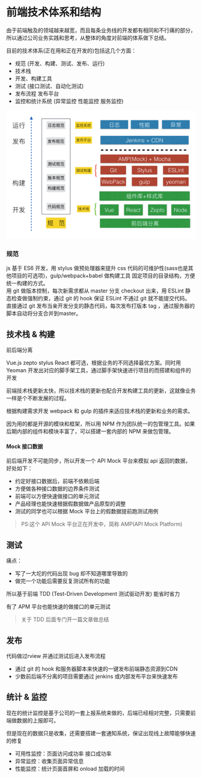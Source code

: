 # 前端技术体系和结构



由于前端触及的领域越来越宽，而且每条业务线的开发都有相同和不行痛的部分，所以通过公司业务实践和思考，从整体的角度对前端的体系做下总结。

目前的技术体系(正在用和正在开发的)包括这几个方面：

* 规范 (开发、构建、测试、发布、运行)
* 技术栈
* 开发、构建工具
* 测试 (接口测试、自动化测试)
* 发布流程 发布平台
* 监控和统计系统 (异常监控 性能监控 服务监控)

![](./pic/fe-tech.png)



### 规范

js 基于 ES6 开发，用 stylus 做预处理器来提升 css 代码的可维护性(sass也是其他项目的可选项)，gulp/webpack+babel 做构建工具
固定项目的目录结构，方便统一构建的方式。  
用 git 做版本控制，每次新需求都从 master 分支 checkout 出来，用 ESLint 静态检查做强制约束，通过 git 的 hook 保证 ESLint 不通过 git 就不能提交代码。  
直接通过 git 发布当亲开发分支的静态代码，每次发布打版本 tag ，通过服务器的脚本自动将分支合并到master。  

## 技术栈 & 构建

前后端分离

Vue.js zepto stylus React 都可选，根据业务的不同选择最优方案。同时用 Yeoman 开发出对应的脚手架工具，通过脚手架快速进行项目的而搭建和组件的开发

前端技术栈更新太快，所以技术栈的更新也配合开发构建工具的更新，这就像业务一样是个不断发展的过程。

根据构建需求开发 webpack 和 gulp 的插件来适应技术栈的更新和业务的需求。

因为用的都是开源的模块和框架，所以用 NPM 作为团队统一的包管理工具。如果后期内部的组件和模块丰富了，可以搭建一套内部的 NPM 来做包管理。

#### Mock 接口数据 

前后端开发不可能同步，所以开发一个 API Mock 平台来模拟 api 返回的数据，好处如下：

* 约定好接口数据后，前端不依赖后端
* 方便做各种接口数据的边界条件测试
* 前端可以方便快速做接口的单元测试
* 产品经理也能快速根据假数据做产品原型的调整
* 测试的同学也可以根据 Mock 平台上的假数据提前跑测试用例

> PS:这个 API Mock 平台正在开发中，简称 AMP(API Mock Platform)

## 测试

痛点：
* 写了一大坨的代码出现 bug 却不知道哪里导致的
* 做完一个功能后需要反复测试所有的功能

所以基于前端 TDD (Test-Driven Development 测试驱动开发) 能省时省力

有了 APM 平台也能快速的做接口的单元测试

> 关于 TDD 后面专门开一篇文章做总结

## 发布

代码做过rview 并通过测试后进入发布流程

* 通过 git 的 hook 和服务器脚本来快速的一键发布前端静态资源到CDN
* 少数前后端不分离的项目需要通过 jenkins 或内部发布平台来快速发布

## 统计 & 监控

现在的统计监控是基于公司的一套上报系统来做的，后端已经相对完整，只需要前端做数据的上报即可。

但是现在的数据只是收集，还需要搭建一套通知系统，保证出现线上故障能够快速的修复

* 可用性监控：页面访问成功率 接口成功率
* 异常监控：收集页面异常信息
* 性能监控：统计页面首屏和 onload 加载的时间









